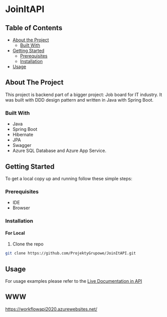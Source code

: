 <h1>JoinItAPI</h1>

<!-- TABLE OF CONTENTS -->
## Table of Contents

* [About the Project](#about-the-project)
  * [Built With](#built-with)
* [Getting Started](#getting-started)
  * [Prerequisites](#prerequisites)
  * [Installation](#installation)
* [Usage](#usage)

<!-- ABOUT THE PROJECT -->
## About The Project
This project is backend part of a bigger project: Job board for IT industry. It was built with DDD design pattern and written in Java with Spring Boot.

### Built With
* Java
* Spring Boot
* Hibernate
* JPA
* Swagger
* Azure SQL Database and Azure App Service.

<!-- GETTING STARTED -->
## Getting Started

To get a local copy up and running follow these simple steps:

### Prerequisites
* IDE
* Browser

### Installation


#### For Local
1. Clone the repo
```sh
git clone https://github.com/ProjektyGrupowe/JoinItAPI.git
```

<!-- USAGE EXAMPLES -->
## Usage
For usage examples please refer to the [Live Documentation in API](https://joinitwebsite.azurewebsites.net/swagger-ui/)

## WWW
https://workflowapi2020.azurewebsites.net/
